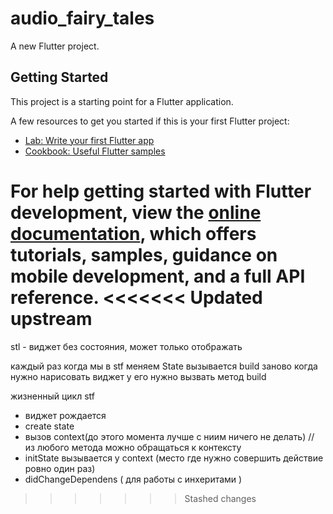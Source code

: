# audio_fairy_tales

A new Flutter project.

## Getting Started

This project is a starting point for a Flutter application.

A few resources to get you started if this is your first Flutter project:

- [Lab: Write your first Flutter app](https://docs.flutter.dev/get-started/codelab)
- [Cookbook: Useful Flutter samples](https://docs.flutter.dev/cookbook)

For help getting started with Flutter development, view the
[online documentation](https://docs.flutter.dev/), which offers tutorials,
samples, guidance on mobile development, and a full API reference.
<<<<<<< Updated upstream
=======

stl - виджет без состояния, может только отображать

каждый раз когда мы в stf меняем State вызывается build заново
когда нужно нарисовать виджет у его нужно вызвать метод build 

жизненный цикл stf
- виджет рождается 
- create state
- вызов context(до этого момента лучше с ниим ничего не делать)
// из любого метода можно обращаться к контексту
- initState вызывается у context (место где нужно совершить действие ровно один раз)
- didChangeDependens ( для работы с инхеритами )
   
>>>>>>> Stashed changes
